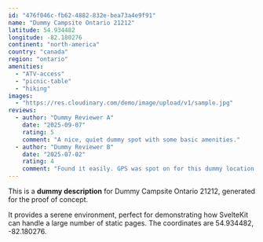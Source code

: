 ```yaml
---
id: "476f046c-fb62-4882-832e-bea73a4e9f91"
name: "Dummy Campsite Ontario 21212"
latitude: 54.934482
longitude: -82.180276
continent: "north-america"
country: "canada"
region: "ontario"
amenities:
  - "ATV-access"
  - "picnic-table"
  - "hiking"
images:
  - "https://res.cloudinary.com/demo/image/upload/v1/sample.jpg"
reviews:
  - author: "Dummy Reviewer A"
    date: "2025-09-07"
    rating: 5
    comment: "A nice, quiet dummy spot with some basic amenities."
  - author: "Dummy Reviewer B"
    date: "2025-07-02"
    rating: 4
    comment: "Found it easily. GPS was spot on for this dummy location."
---
```


This is a **dummy description** for Dummy Campsite Ontario 21212, generated for the proof of concept.

It provides a serene environment, perfect for demonstrating how SvelteKit can handle a large number of static pages. The coordinates are 54.934482, -82.180276.
